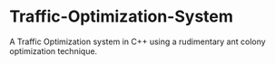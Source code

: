 # Traffic-Optimization-System
A Traffic Optimization system in C++ using a rudimentary ant colony optimization technique.
